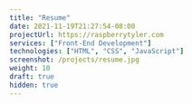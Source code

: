 ```yaml
---
title: "Resume"
date: 2021-11-19T21:27:54-08:00
projectUrl: https://raspberrytyler.com
services: ["Front-End Development"]
technologies: ["HTML", "CSS", "JavaScript"]
screenshot: /projects/resume.jpg
weight: 10
draft: true
hidden: true
---
```

